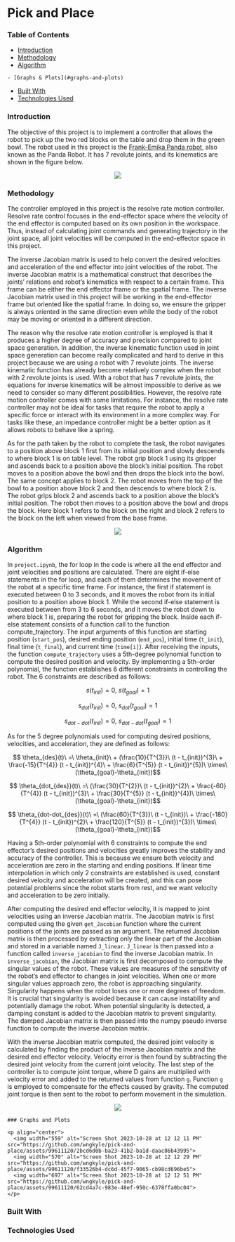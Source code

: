 # Pick and Place

### Table of Contents

- [Introduction](#introduction)
- [Methodology](#methodology)
- [Algorithm](#algorithm)
```
- [Graphs & Plots](#graphs-and-plots)
```
- [Built With](#built-with)
- [Technologies Used](#technologies-used)

### Introduction

The objective of this project is to implement a controller that allows the robot to pick up the two red blocks on the table and drop them in the green bowl. The robot used in this project is the [Frank-Emika Panda robot](https://www.franka.de/), also known as the Panda Robot. It has 7 revolute joints, and its kinematics are shown in the figure below. 

<p align="center">
  <img src="https://github.com/wngkyle/pick-and-place/assets/99611120/5f01c31b-9ee9-4e09-85c7-6ec4cb7c6983">
</p>

### Methodology

The controller employed in this project is the resolve rate motion controller. Resolve rate control focuses in the end-effector space where the velocity of the end effector is computed based on its own position in the workspace. Thus, instead of calculating joint commands and generating trajectory in the joint space, all joint velocities will be computed in the end-effector space in this project.

The inverse Jacobian matrix is used to help convert the desired velocities and acceleration of the end effector into joint velocities of the robot. The inverse Jacobian matrix is a mathematical construct that describes the joints’ relations and robot’s kinematics with respect to a certain frame. This frame can be either the end effector frame or the spatial frame. The inverse Jacobian matrix used in this project will be working in the end-effector frame but oriented like the spatial frame. In doing so, we ensure the gripper is always oriented in the same direction even while the body of the robot may be moving or oriented in a different direction. 

The reason why the resolve rate motion controller is employed is that it produces a higher degree of accuracy and precision compared to joint space generation. In addition, the inverse kinematic function used in joint space generation can become really complicated and hard to derive in this project because we are using a robot with 7 revolute joints. The inverse kinematic function has already become relatively complex when the robot with 2 revolute joints is used. With a robot that has 7 revolute joints, the equations for inverse kinematics will be almost impossible to derive as we need to consider so many different possibilities. However, the resolve rate motion controller comes with some limitations. For instance, the resolve rate controller may not be ideal for tasks that require the robot to apply a specific force or interact with its environment in a more complex way. For tasks like these, an impedance controller might be a better option as it allows robots to behave like a spring. 

As for the path taken by the robot to complete the task, the robot navigates to a position above block 1 first from its initial position and slowly descends to where block 1 is on table level. The robot grip block 1 using its gripper and ascends back to a position above the block’s initial position. The robot moves to a position above the bowl and then drops the block into the bowl. The same concept applies to block 2. The robot moves from the top of the bowl to a position above block 2 and then descends to where block 2 is. The robot grips block 2 and ascends back to a position above the block’s initial position. The robot then moves to a position above the bowl and drops the block. Here block 1 refers to the block on the right and block 2 refers to the block on the left when viewed from the base frame. 

<p align="center">
  <img src="https://github.com/wngkyle/pick-and-place/assets/99611120/3f5ffcbd-514b-4a78-8280-5a9dc9d2c94b">
</p>

### Algorithm

In `project.ipynb`, the for loop in the code is where all the end effector and joint velocities and positions are calculated. There are eight if-else statements in the for loop, and each of them determines the movement of the robot at a specific time frame. For instance, the first if statement is executed between 0 to 3 seconds, and it moves the robot from its initial position to a position above block 1. While the second if-else statement is executed between from 3 to 6 seconds, and it moves the robot down to where block 1 is, preparing the robot for gripping the block. Inside each if-else statement consists of a function call to the function compute_trajectory. The input arguments of this function are starting position (`start_pos`), desired ending position (`end_pos`), initial time (`t_init`), final time (`t_final`), and current time (`time[i]`). After receiving the inputs, the function `compute_trajectory` uses a 5th-degree polynomial function to compute the desired position and velocity. By implementing a 5th-order polynomial, the function establishes 6 different constraints in controlling the robot. The 6 constraints are described as follows:

```math
s(t_{init}) = 0,\ s(t_{goal}) = 1
```
```math
s_{dot}(t_{init}) = 0,\ s_{dot}(t_{goal}) = 1
```
```math
s_{dot-dot}(t_{init}) = 0,\ s_{dot-dot}(t_{goal}) = 1
```

As for the 5 degree polynomials used for computing desired positions, velocities, and acceleration, they are defined as follows:

```math
 \theta_{des}(t)\ =\  \theta_{init}\ + (\frac{10}{T^{3}}\ (t - t_{init})^{3}\ + \frac{-15}{T^{4}} (t - t_{init})^{4}\ + \frac{6}{T^{5}} (t - t_{init})^{5})\ \times\ (\theta_{goal}-\theta_{init})
```

```math
 \theta_{dot_{des}}(t)\ =\  (\frac{30}{T^{2}}\ (t - t_{init})^{2}\ + \frac{-60}{T^{4}} (t - t_{init})^{3}\ + \frac{30}{T^{5}} (t - t_{init})^{4})\ \times\ (\theta_{goal}-\theta_{init})
```

```math
 \theta_{dot-dot_{des}}(t)\ =\  (\frac{60}{T^{3}}\ (t - t_{init})\ + \frac{-180}{T^{4}} (t - t_{init})^{2}\ + \frac{120}{T^{5}} (t - t_{init})^{3})\ \times\ (\theta_{goal}-\theta_{init})
```
Having a 5th-order polynomial with 6 constraints to compute the end effector’s desired positions and velocities greatly improves the stability and accuracy of the controller. This is because we ensure both velocity and acceleration are zero in the starting and ending positions. If linear time interpolation in which only 2 constraints are established is used, constant desired velocity and acceleration will be created, and this can pose potential problems since the robot starts from rest, and we want velocity and acceleration to be zero initially. 

After computing the desired end effector velocity, it is mapped to joint velocities using an inverse Jacobian matrix. The Jacobian matrix is first computed using the given `get_Jacobian` function where the current positions of the joints are passed as an argument. The returned Jacobian matrix is then processed by extracting only the linear part of the Jacobian and stored in a variable named `J_linear`. `J_linear` is then passed into a function called `inverse_jacobian` to find the inverse Jacobian matrix. In `inverse_jacobian`, the Jacobian matrix is first decomposed to compute the singular values of the robot. These values are measures of the sensitivity of the robot’s end effector to changes in joint velocities. When one or more singular values approach zero, the robot is approaching singularity. Singularity happens when the robot loses one or more degrees of freedom. It is crucial that singularity is avoided because it can cause instability and potentially damage the robot. When potential singularity is detected, a damping constant is added to the Jacobian matrix to prevent singularity. The damped Jacobian matrix is then passed into the numpy pseudo inverse function to compute the inverse Jacobian matrix. 

With the inverse Jacobian matrix computed, the desired joint velocity is calculated by finding the product of the inverse Jacobian matrix and the desired end effector velocity. Velocity error is then found by subtracting the desired joint velocity from the current joint velocity. The last step of the controller is to compute joint torque, where D gains are multiplied with velocity error and added to the returned values from function `g`. Function `g` is employed to compensate for the effects caused by gravity. The computed joint torque is then sent to the robot to perform movement in the simulation. 

<p align="center">
  <img src="https://github.com/wngkyle/pick-and-place/assets/99611120/c54bbe8f-0012-4e42-a032-df12d980fb0b">
</p>

```
### Graphs and Plots

<p align="center">
  <img width="559" alt="Screen Shot 2023-10-28 at 12 12 11 PM" src="https://github.com/wngkyle/pick-and-place/assets/99611120/2bcd6d0b-ba23-41b2-ba1d-daac86b43995">
  <img width="570" alt="Screen Shot 2023-10-28 at 12 12 29 PM" src="https://github.com/wngkyle/pick-and-place/assets/99611120/f33526b4-dc6d-45f7-9065-cb98cd696be5">
  <img width="697" alt="Screen Shot 2023-10-28 at 12 12 51 PM" src="https://github.com/wngkyle/pick-and-place/assets/99611120/62cd4a7c-983e-48ef-950c-6378ffa0bc04">
</p>
```

### Built With

### Technologies Used
